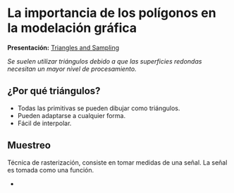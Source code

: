 
# La importancia de los polígonos en la modelación gráfica

**Presentación:** [Triangles and Sampling](https://docs.google.com/presentation/d/1colyBSlrEd0dT7mqjlrVqb-tN-eoDPEeuSUYXyGa-d4/edit?usp=sharing)

*Se suelen utilizar triángulos debido a que las superficies redondas necesitan un mayor nivel de procesamiento.*

## ¿Por qué triángulos?
* Todas las primitivas se pueden dibujar como triángulos.
* Pueden adaptarse a cualquier forma.
* Fácil de interpolar.

## Muestreo
Técnica de rasterización, consiste en tomar medidas de una señal. La señal es tomada como una función.

* 
